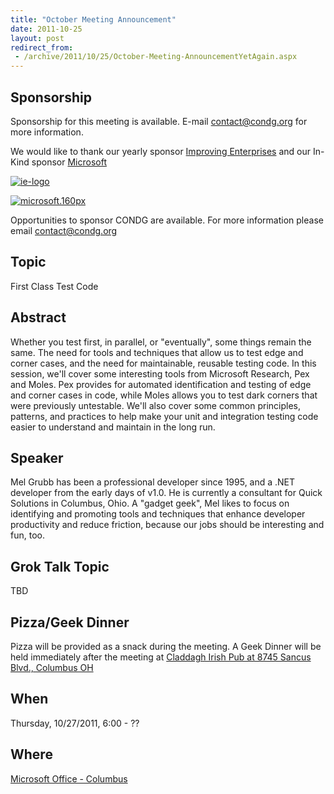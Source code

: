 ```yaml
---
title: "October Meeting Announcement"
date: 2011-10-25
layout: post
redirect_from:
 - /archive/2011/10/25/October-Meeting-AnnouncementYetAgain.aspx
---
```


## Sponsorship

Sponsorship for this meeting is available. E-mail [contact@condg.org](mailto:contact@condg.org) for more information.

We would like to thank our yearly sponsor [Improving Enterprises](http://www.improvingenterprises.com/) and our In-Kind sponsor [Microsoft](http://msdn.microsoft.com/en-us/default.aspx)

[![ie-logo](http://condg.org/images/condg_org/Windows-Live-Writer/February-Meeting-Announcement_BD2C/ie-logo_thumb.jpg "ie-logo")](http://condg.org/images/condg_org/Windows-Live-Writer/February-Meeting-Announcement_BD2C/ie-logo_2.jpg)

[![microsoft.160px](http://condg.org/images/condg_org/WindowsLiveWriter/JuneMeetingAnnouncement_C169/microsoft.160px_thumb_1.png "microsoft.160px")](http://condg.org/images/condg_org/WindowsLiveWriter/JuneMeetingAnnouncement_C169/microsoft.160px_4.png)

Opportunities to sponsor CONDG are available. For more information please email [contact@condg.org](mailto:contact@condg.org)

## Topic

First Class Test Code

## Abstract

Whether you test first, in parallel, or "eventually", some things remain the same. The need for tools and techniques that allow us to test edge and corner cases, and the need for maintainable, reusable testing code. In this session, we'll cover some interesting tools from Microsoft Research, Pex and Moles. Pex provides for automated identification and testing of edge and corner cases in code, while Moles allows you to test dark corners that were previously untestable. We'll also cover some common principles, patterns, and practices to help make your unit and integration testing code easier to understand and maintain in the long run.

## Speaker

Mel Grubb has been a professional developer since 1995, and a .NET developer from the early days of v1.0. He is currently a consultant for Quick Solutions in Columbus, Ohio. A "gadget geek", Mel likes to focus on identifying and promoting tools and techniques that enhance developer productivity and reduce friction, because our jobs should be interesting and fun, too.

## Grok Talk Topic

TBD

## Pizza/Geek Dinner

Pizza will be provided as a snack during the meeting. A Geek Dinner will be held immediately after the meeting at [Claddagh Irish Pub at 8745 Sancus Blvd., Columbus OH](http://www.bing.com/local/details.aspx?lid=YN671x11725012&amp;qt=yp&amp;what=claddagh&amp;where=Columbus,+Ohio&amp;s_cid=ansPhBkYp02&amp;mkt=en-us&amp;q=claddagh&amp;FORM=LARE)

## When

Thursday, 10/27/2011, 6:00 - ??

## Where
 [Microsoft Office - Columbus](http://maps.google.com/maps?f=q&amp;hl=en&amp;q=8800+Lyra+Dr.+Columbus,+OH+43240&amp;om=1)